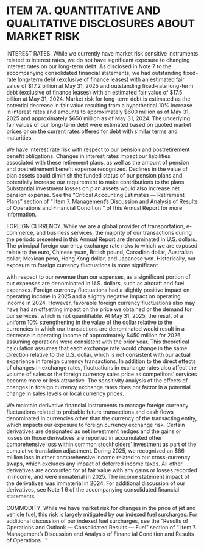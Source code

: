 # ITEM 7A. QUANTITATIVE AND QUALITATIVE DISCLOSURES ABOUT MARKET RISK

INTEREST RATES. While we currently have market risk sensitive instruments related to interest rates, we do not have significant exposure to changing interest rates on our long-term debt. As disclosed in Note 7 to the accompanying consolidated financial statements, we had outstanding fixed-rate long-term debt (exclusive of finance leases) with an estimated fair value of $17.2 billion at May 31, 2025 and outstanding fixed-rate long-term debt (exclusive of finance leases) with an estimated fair value of $17.5 billion at May 31, 2024. Market risk for long-term debt is estimated as the potential decrease in fair value resulting from a hypothetical 10% increase in interest rates and amounts to approximately $600 million as of May 31, 2025 and approximately $650 million as of May 31, 2024. The underlying fair values of our long-term debt were estimated based on quoted market prices or on the current rates offered for debt with similar terms and maturities. 

We have interest rate risk with respect to our pension and postretirement benefit obligations. Changes in interest rates impact our liabilities associated with these retirement plans, as well as the amount of pension and postretirement benefit expense recognized. Declines in the value of plan assets could diminish the funded status of our pension plans and potentially increase our requirement to make contributions to the plans. Substantial investment losses on plan assets would also increase net pension expense. See the “Critical Accounting Estimates — Retirement Plans” section of “ Item 7. Management’s Discussion and Analysis of Results of Operations and Financial Condition ” of this Annual Report for more information. 

FOREIGN CURRENCY. While we are a global provider of transportation, e-commerce, and business services, the majority of our transactions during the periods presented in this Annual Report are denominated in U.S. dollars. The principal foreign currency exchange rate risks to which we are exposed relate to the euro, Chinese yuan, British pound, Canadian dollar, Australian dollar, Mexican peso, Hong Kong dollar, and Japanese yen. Historically, our exposure to foreign currency fluctuations is more significant 

with respect to our revenue than our expenses, as a significant portion of our expenses are denominated in U.S. dollars, such as aircraft and fuel expenses. Foreign currency fluctuations had a slightly positive impact on operating income in 2025 and a slightly negative impact on operating income in 2024. However, favorable foreign currency fluctuations also may have had an offsetting impact on the price we obtained or the demand for our services, which is not quantifiable. At May 31, 2025, the result of a uniform 10% strengthening in the value of the dollar relative to the currencies in which our transactions are denominated would result in a decrease in operating income of approximately $450 million for 2026, assuming operations were consistent with the prior year. This theoretical calculation assumes that each exchange rate would change in the same direction relative to the U.S. dollar, which is not consistent with our actual experience in foreign currency transactions. In addition to the direct effects of changes in exchange rates, fluctuations in exchange rates also affect the volume of sales or the foreign currency sales price as competitors’ services become more or less attractive. The sensitivity analysis of the effects of changes in foreign currency exchange rates does not factor in a potential change in sales levels or local currency prices. 

We maintain derivative financial instruments to manage foreign currency fluctuations related to probable future transactions and cash flows denominated in currencies other than the currency of the transacting entity, which impacts our exposure to foreign currency exchange risk. Certain derivatives are designated as net investment hedges and the gains or losses on those derivatives are reported in accumulated other comprehensive loss within common stockholders’ investment as part of the cumulative translation adjustment. During 2025, we recognized an $86 million loss in other comprehensive income related to our cross-currency swaps, which excludes any impact of deferred income taxes. All other derivatives are accounted for at fair value with any gains or losses recorded in income, and were immaterial in 2025. The income statement impact of the derivatives was immaterial in 2024. For additional discussion of our derivatives, see Note 1 6 of the accompanying consolidated financial statements. 

COMMODITY. While we have market risk for changes in the price of jet and vehicle fuel, this risk is largely mitigated by our indexed fuel surcharges. For additional discussion of our indexed fuel surcharges, see the “Results of Operations and Outlook — Consolidated Results — Fuel” section of “ Item 7. Management’s Discussion and Analysis of Financ ial Condition and Results of Operations . ”

